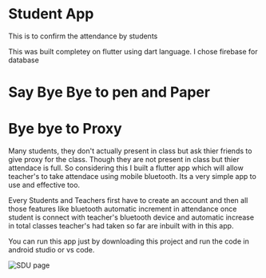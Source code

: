 # Student App

This is to confirm the attendance by students

This was built completey on flutter using dart language. I chose firebase for database

# Say Bye Bye to pen and Paper
# Bye bye to Proxy
Many students, they don't actually present in class but ask thier friends to give proxy for the class. Though they are not present in class but thier attendace is full. So considering this I built a flutter app which will allow teacher's to take attendace using mobile bluetooth. Its a very simple app to use and effective too.

Every Students and Teachers first have to create an account and then all those features like bluetooth automatic increment in attendance once student is connect with teacher's bluetooth device and automatic increase in total classes teacher's had taken so far are inbuilt with in this app.

You can run this app just by downloading this project and run the code in android studio or vs code.



![SDU page](https://github.com/user-attachments/assets/798c8f88-3d18-4485-bc4b-af7e348dd225)
